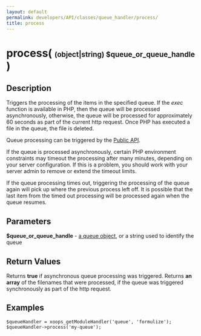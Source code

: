 ```yaml
---
layout: default
permalink: developers/API/classes/queue_handler/process/
title: process
---
```


# process( <span style='font-size: 14pt;'>(object|string) $queue_or_queue_handle</span> )

## Description

Triggers the processing of the items in the specified queue. If the _exec_ function is available in PHP, then the queue will be processed asynchronously, otherwise, the queue will be processed for approximately 60 seconds as part of the current http request. Once PHP has executed a file in the queue, the file is deleted.

Queue processing can be triggered by the [Public API](../../../../Public_API).

If the queue is processed asynchronously, certain PHP environment constraints may timeout the processing after many minutes, depending on your server configuration. If this is a problem, you should work with your server admin to remove or extend the timeout limits.

If the queue processing times out, triggering the processing of the queue again will pick up where the previous process left off. It is possible that the last item from the timed out processing will be processed again when the queue resumes.

## Parameters

__$queue_or_queue_handle__ - [a queue object](../../queue_object), or a string used to identify the queue

## Return Values

Returns __true__ if asynchronous queue processing was triggered. Returns __an array__ of the filenames that were processed, if the queue was triggered synchronously as part of the http request.

## Examples

~~~
$queueHandler = xoops_getModuleHandler('queue', 'formulize');
$queueHandler->process('my-queue');
~~~
